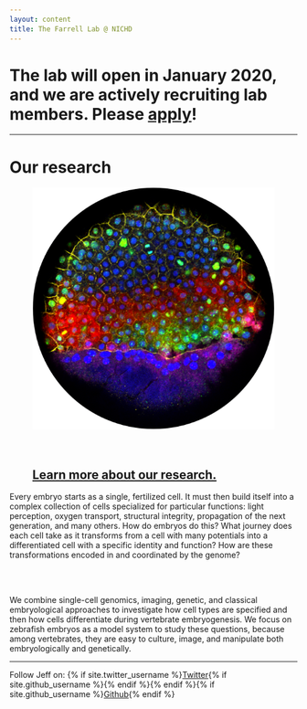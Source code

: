 ```yaml
---
layout: content
title: The Farrell Lab @ NICHD
---
```


# The lab will open in January 2020, and we are actively recruiting lab members. Please [apply](/apply)!

------------------

# Our research

<figure class="figtwocolleft">
  <img src="assets/pages/embryo-in-situ.png" alt="RNA in situ of zebrafish embryo">
  <br /><br /><br />
  <h2><a href="/research" style="text-align: center;">Learn more about our research.</a></h2>
</figure> 

<p class="texttwocolright">
Every embryo starts as a single, fertilized cell. It must then build itself into a complex collection of cells specialized for particular functions: light perception, oxygen transport, structural integrity, propagation of the next generation, and many others. How do embryos do this? What journey does each cell take as it transforms from a cell with many potentials into a differentiated cell with a specific identity and function? How are these transformations encoded in and coordinated by the genome?

<br /><br />

We combine single-cell genomics, imaging, genetic, and classical embryological approaches to investigate how cell types are specified and then how cells differentiate during vertebrate embryogenesis. We focus on zebrafish embryos as a model system to study these questions, because among vertebrates, they are easy to culture, image, and manipulate both embryologically and genetically.
</p>

------------------

Follow Jeff on: {% if site.twitter_username %}<a href="https://twitter.com/{{ site.twitter_username }}">Twitter</a>{% if site.github_username %}<span class="u-separate"></span>{% endif %}{% endif %}{% if site.github_username %}<a href="https://github.com/{{ site.github_username }}">Github</a>{% endif %}
